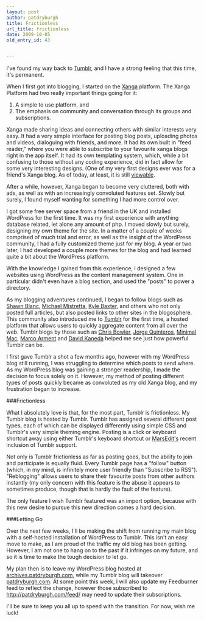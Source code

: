 ```yaml
---
layout: post
author: patdryburgh
title: Frictionless
url_title: frictionless
date: 2009-10-05
old_entry_id: 43


---
```


I've found my way back to [Tumblr](http://tumblr.com), and I have a strong feeling that this time, it's permanent.

When I first got into blogging, I started on the [Xanga](http://xanga.com) platform. The Xanga Platform had two really important things going for it:

1. A simple to use platform, and
2. The emphasis on community and conversation through its groups and subscriptions.

Xanga made sharing ideas and connecting others with similar interests very easy. It had a very simple interface for posting blog posts, uploading photos and videos, dialoguing with friends, and more. It had its own built in "feed reader," where you were able to subscribe to your favourite xanga blogs right in the app itself. It had its own templating system, which, while a bit confusing to those without any coding experience, did in fact allow for some very interesting designs. (One of my very first designs ever was for a friend's Xanga blog. As of today, at least, it is still [viewable](http://mikewasyluk.xanga.com/).

After a while, however, Xanga began to become very cluttered, both with ads, as well as with an increasingly convoluted features set. Slowly but surely, I found myself wanting for something I had more control over.

I got some free server space from a friend in the UK and installed WordPress for the first time. It was my first experience with anything database related, let alone any amount of php. I moved slowly but surely, designing my own theme for the site. In a matter of a couple of weeks comprised of much trial and error, as well as the insight of the WordPress community, I had a fully customized theme just for my blog. A year or two later, I had developed a couple more themes for the blog and had learned quite a bit about the WordPress platform.

With the knowledge I gained from this experience, I designed a few websites using WordPress as the content management system. One in particular didn't even have a blog section, and used the "posts" to power a directory.

As my blogging adventures continued, I began to follow blogs such as [Shawn Blanc](http://shawnblanc.net), [Michael Mistretta](http://michaelmistretta.com), [Kyle Baxter](http://tightwind.net), and others who not only posted full articles, but also posted links to other sites in the blogosphere. This community also introduced me to [Tumblr](http://tumblr.com) for the first time, a hosted platform that allows users to quickly aggregate content from all over the web. Tumblr blogs by those such as [Chris Bowler](http://log.chrisbowler.com/), [Jorge Quinteros](http://log.jorgeq.com), [Minimal Mac](http://minimalmac.com), [Marco Arment](http://marco.org) and [David Kaneda](http://www.davidkaneda.com/) helped me see just how powerful Tumblr can be.

I first gave Tumblr a shot a few months ago, however with my WordPress blog still running, I was struggling to determine which posts to send where. As my WordPress blog was gaining a stronger readership, I made the decision to focus solely on it. However, my method of posting different types of posts quickly became as convoluted as my old Xanga blog, and my frustration began to increase.

###Frictionless

What I absolutely love is that, for the most part, Tumblr is frictionless. My Tumblr blog is hosted by Tumblr. Tumblr has assigned several different post types, each of which can be displayed differently using simple CSS and Tumblr's very simple theming engine. Posting is a click or keyboard shortcut away using either Tumblr's keyboard shortcut or [MarsEdit's](http://www.red-sweater.com/marsedit/) recent inclusion of Tumblr support.

Not only is Tumblr frictionless as far as posting goes, but the ability to join and participate is equally fluid. Every Tumblr page has a "follow" button (which, in my mind, is infinitely more user friendly than "Subscribe to RSS"). "Reblogging" allows users to share their favourite posts from other authors instantly (my only concern with this feature is the abuse it appears to sometimes produce, though that is hardly the fault of the feature).

The only feature I wish Tumblr featured was an import option, because with this new desire to pursue this new direction comes a hard decision.

###Letting Go

Over the next few weeks, I'll be making the shift from running my main blog with a self-hosted installation of WordPress to Tumblr. This isn't an easy move to make, as I am proud of the traffic my old blog has been getting. However, I am not one to hang on to the past if it infringes on my future, and so it is time to make the tough decision to let go.

My plan then is to leave my WordPress blog hosted at [archives.patdryburgh.com](http://archives.patdryburgh.com), while my Tumblr blog will takeover [patdryburgh.com](http://patdryburgh.com). At some point this week, I will also update my Feedburner feed to reflect the change, however those subscribed to http://patdryburgh.com/feed/ may need to update their subscriptions.

I'll be sure to keep you all up to speed with the transition. For now, wish me luck!